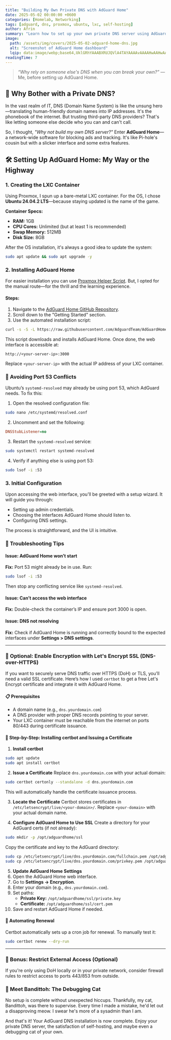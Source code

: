 ```yaml
---
title: "Building My Own Private DNS with AdGuard Home"
date: 2025-05-02 00:00:00 +0600
categories: [Homelab, Networking]
tags: [adguard, dns, proxmox, ubuntu, lxc, self-hosting]
author: Afrin
summary: "Learn how to set up your own private DNS server using AdGuard Home, hosted on an LXC container in Proxmox. A step-by-step guide for self-hosting enthusiasts."
image:
  path: /assets/img/covers/2025-05-02-adguard-home-dns.jpg
  alt: "Screenshot of AdGuard Home dashboard"
  lqip: data:image/webp;base64,UklGRhYAAABXRUJQVlA4TAYAAAAvAAAAHwAAHwAAQUxQSAwAAAABAAAAAA==
readingTime: 7
---
```


> *“Why rely on someone else's DNS when you can break your own?”* — Me, before setting up AdGuard Home.

## 🧠 Why Bother with a Private DNS?

In the vast realm of IT, DNS (Domain Name System) is like the unsung hero—translating human-friendly domain names into IP addresses. It's the phonebook of the internet. But trusting third-party DNS providers? That's like letting someone else decide who you can and can't call.

So, I thought, *"Why not build my own DNS server?"* Enter **AdGuard Home**—a network-wide software for blocking ads and tracking. It's like Pi-hole's cousin but with a slicker interface and some extra features.

## 🛠️ Setting Up AdGuard Home: My Way or the Highway

### 1. **Creating the LXC Container**

Using Proxmox, I spun up a bare-metal LXC container. For the OS, I chose **Ubuntu 24.04.2 LTS**—because staying updated is the name of the game.

**Container Specs:**

- **RAM:** 1GB
- **CPU Cores:** Unlimited (but at least 1 is recommended)
- **Swap Memory:** 512MB
- **Disk Size:** 8GB

After the OS installation, it's always a good idea to update the system:

```bash
sudo apt update && sudo apt upgrade -y
```

### 2. **Installing AdGuard Home**

For easier installation you can use [Proxmox Helper Script](https://community-scripts.github.io/ProxmoxVE/scripts?id=adguard). But, I opted for the manual route—for the thrill and the learning experience.

#### Steps:

1. Navigate to the [AdGuard Home GitHub Repository](https://github.com/AdguardTeam/AdGuardHome).
2. Scroll down to the "Getting Started" section.
3. Use the automated installation script:

```bash
curl -s -S -L https://raw.githubusercontent.com/AdguardTeam/AdGuardHome/master/scripts/install.sh | sh -s -- -v
```

This script downloads and installs AdGuard Home. Once done, the web interface is accessible at:

```
http://<your-server-ip>:3000
```

Replace `<your-server-ip>` with the actual IP address of your LXC container.

### 🛑 Avoiding Port 53 Conflicts

Ubuntu’s `systemd-resolved` may already be using port 53, which AdGuard needs. To fix this:

1. Open the resolved configuration file:

```bash
sudo nano /etc/systemd/resolved.conf
```

2. Uncomment and set the following:

```ini
DNSStubListener=no
```

3. Restart the `systemd-resolved` service:

```bash
sudo systemctl restart systemd-resolved
```

4. Verify if anything else is using port 53:

```bash
sudo lsof -i :53
```

### 3. **Initial Configuration**

Upon accessing the web interface, you'll be greeted with a setup wizard. It will guide you through:

- Setting up admin credentials.
- Choosing the interfaces AdGuard Home should listen to.
- Configuring DNS settings.

The process is straightforward, and the UI is intuitive.

### 🧩 Troubleshooting Tips

#### Issue: AdGuard Home won’t start
**Fix:** Port 53 might already be in use. Run:
```bash
sudo lsof -i :53
```
Then stop any conflicting service like `systemd-resolved`.

#### Issue: Can’t access the web interface
**Fix:** Double-check the container’s IP and ensure port 3000 is open.

#### Issue: DNS not resolving
**Fix:** Check if AdGuard Home is running and correctly bound to the expected interfaces under **Settings > DNS settings**.

---

### 🔐 Optional: Enable Encryption with Let's Encrypt SSL (DNS-over-HTTPS)

If you want to securely serve DNS traffic over HTTPS (DoH) or TLS, you’ll need a valid SSL certificate. Here’s how I used `certbot` to get a free Let's Encrypt certificate and integrate it with AdGuard Home.

#### 📋 Prerequisites
- A domain name (e.g., `dns.yourdomain.com`)
- A DNS provider with proper DNS records pointing to your server.
- Your LXC container must be reachable from the internet on ports 80/443 during certificate issuance.

#### 🧰 Step-by-Step: Installing certbot and Issuing a Certificate

1. **Install certbot**
```bash
sudo apt update
sudo apt install certbot
```

2. **Issue a Certificate**
Replace `dns.yourdomain.com` with your actual domain:
```bash
sudo certbot certonly --standalone -d dns.yourdomain.com
```
This will automatically handle the certificate issuance process.

3. **Locate the Certificate**
Certbot stores certificates in `/etc/letsencrypt/live/<your-domain>/`. Replace `<your-domain>` with your actual domain name.

4. **Configure AdGuard Home to Use SSL**
Create a directory for your AdGuard certs (if not already):
```bash
sudo mkdir -p /opt/adguardhome/ssl
```
Copy the certificate and key to the AdGuard directory:
```bash
sudo cp /etc/letsencrypt/live/dns.yourdomain.com/fullchain.pem /opt/adguardhome/ssl/cert.pem
sudo cp /etc/letsencrypt/live/dns.yourdomain.com/privkey.pem /opt/adguardhome/ssl/private.key
```

5. **Update AdGuard Home Settings**
1. Open the AdGuard Home web interface.
2. Go to **Settings → Encryption**.
3. Enter your domain (e.g., `dns.yourdomain.com`).
4. Set paths:
   - **Private Key:** `/opt/adguardhome/ssl/private.key`
   - **Certificate:** `/opt/adguardhome/ssl/cert.pem`
5. Save and restart AdGuard Home if needed.

#### 🔁 Automating Renewal
Certbot automatically sets up a cron job for renewal. To manually test it:
```bash
sudo certbot renew --dry-run
```

---

### 🧷 Bonus: Restrict External Access (Optional)

If you're only using DoH locally or in your private network, consider firewall rules to restrict access to ports 443/853 from outside.

### 🐾 Meet Bandittoh: The Debugging Cat

No setup is complete without unexpected hiccups. Thankfully, my cat, Bandittoh, was there to supervise. Every time I made a mistake, he'd let out a disapproving meow. I swear he's more of a sysadmin than I am.

And that's it! Your AdGuard DNS installation is now complete. Enjoy your private DNS server, the satisfaction of self-hosting, and maybe even a debugging cat of your own.
